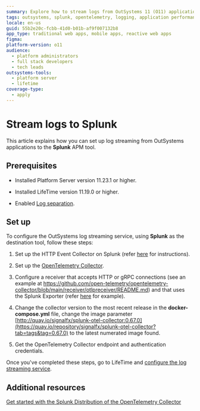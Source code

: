 ```yaml
---
summary: Explore how to stream logs from OutSystems 11 (O11) applications to Splunk using OpenTelemetry Collector setup and configuration.
tags: outsystems, splunk, opentelemetry, logging, application performance management
locale: en-us
guid: 55b2e20c-fcbb-41d0-b01b-af9f007132b8
app_type: traditional web apps, mobile apps, reactive web apps
figma:
platform-version: o11
audience:
  - platform administrators
  - full stack developers
  - tech leads
outsystems-tools:
  - platform server
  - lifetime
coverage-type:
  - apply
---
```


# Stream logs to Splunk

This article explains how you can set up log streaming from OutSystems applications to the **Splunk** APM tool.

## Prerequisites

* Installed Platform Server version 11.23.1 or higher.

* Installed LifeTime version 11.19.0 or higher.

* Enabled [Log separation](../../setup-infra-platform/setup/logging-db/logs-separation-cloud/intro.md). 

## Set up

To configure the OutSystems log streaming service, using **Splunk** as the destination tool, follow these steps:

1. Set up the HTTP Event Collector on Splunk (refer [here](https://docs.splunk.com/Documentation/Splunk/9.2.1/Data/UsetheHTTPEventCollector) for instructions).

1. Set up the [OpenTelemetry Collector](configure-collector.md).

1. Configure a receiver that accepts HTTP or gRPC connections (see an example at https://github.com/open-telemetry/opentelemetry-collector/blob/main/receiver/otlpreceiver/README.md) and that uses the Splunk Exporter (refer [here](https://github.com/signalfx/splunk-otel-collector/tree/main/examples/otel-logs-splunk) for example).

1. Change the collector version to the most recent release in the **docker-compose.yml** file, change the image parameter [http://quay.io/signalfx/splunk-otel-collector:0.67.0](https://quay.io/repository/signalfx/splunk-otel-collector?tab=tags&tag=0.67.0) to the latest numerated image found.

1. Get the OpenTelemetry Collector endpoint and authentication credentials.

Once you've completed these steps, go to LifeTime and [configure the log streaming service](lifetime-streaming.md). 

## Additional resources

[Get started with the Splunk Distribution of the OpenTelemetry Collector](https://docs.splunk.com/observability/en/gdi/opentelemetry/opentelemetry.html)  

